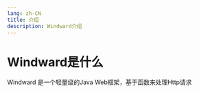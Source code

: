 ```yaml
---
lang: zh-CN
title: 介绍
description: Windward介绍
---
```

# Windward是什么
Windward 是一个轻量级的Java Web框架，基于函数来处理Http请求